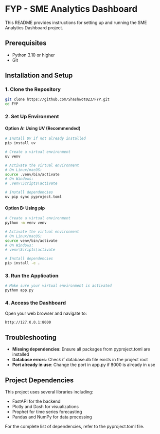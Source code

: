 # FYP - SME Analytics Dashboard

This README provides instructions for setting up and running the SME Analytics Dashboard project.

## Prerequisites

- Python 3.10 or higher
- Git

## Installation and Setup

### 1. Clone the Repository

```bash
git clone https://github.com/Shashwot023/FYP.git
cd FYP
```

### 2. Set Up Environment

#### Option A: Using UV (Recommended)

```bash
# Install UV if not already installed
pip install uv

# Create a virtual environment
uv venv

# Activate the virtual environment
# On Linux/macOS:
source .venv/bin/activate
# On Windows:
# .venv\Scripts\activate

# Install dependencies
uv pip sync pyproject.toml
```

#### Option B: Using pip

```bash
# Create a virtual environment
python -m venv venv

# Activate the virtual environment
# On Linux/macOS:
source venv/bin/activate
# On Windows:
# venv\Scripts\activate

# Install dependencies
pip install -e .
```

### 3. Run the Application

```bash
# Make sure your virtual environment is activated
python app.py
```

### 4. Access the Dashboard

Open your web browser and navigate to:
```
http://127.0.0.1:8000
```

## Troubleshooting

- **Missing dependencies**: Ensure all packages from pyproject.toml are installed
- **Database errors**: Check if database.db file exists in the project root
- **Port already in use**: Change the port in app.py if 8000 is already in use

## Project Dependencies

This project uses several libraries including:
- FastAPI for the backend
- Plotly and Dash for visualizations
- Prophet for time series forecasting
- Pandas and NumPy for data processing

For the complete list of dependencies, refer to the pyproject.toml file.
